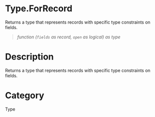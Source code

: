 ﻿# Type.ForRecord
Returns a type that represents records with specific type constraints on fields.
> _function (<code>fields</code> as record, <code>open</code> as logical) as type_
# Description 
Returns a type that represents records with specific type constraints on fields.

# Category 
Type
